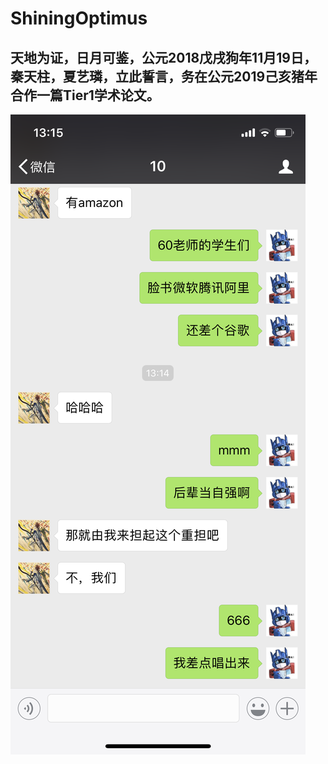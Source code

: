 # ShiningOptimus

## 天地为证，日月可鉴，公元2018戊戌狗年11月19日，秦天柱，夏艺璘，立此誓言，务在公元2019己亥猪年合作一篇Tier1学术论文。

![Image description](2018-11-20.jpg)
